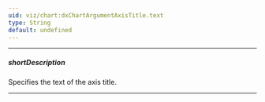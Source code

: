 ```yaml
---
uid: viz/chart:dxChartArgumentAxisTitle.text
type: String
default: undefined
---
```

---
##### shortDescription
Specifies the text of the axis title.

---
